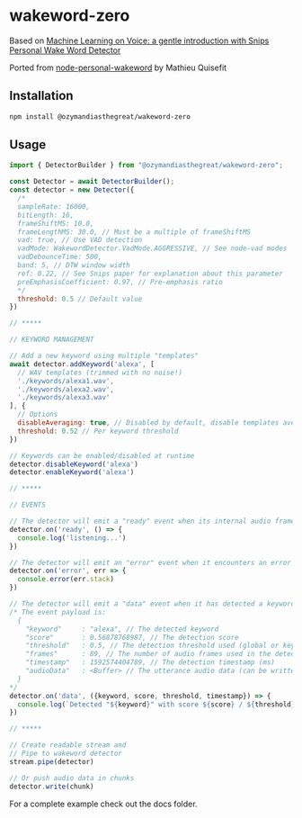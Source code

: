 # wakeword-zero

Based on [Machine Learning on Voice: a gentle introduction with Snips Personal Wake Word Detector](https://medium.com/snips-ai/machine-learning-on-voice-a-gentle-introduction-with-snips-personal-wake-word-detector-133bd6fb568e)

Ported from [node-personal-wakeword](https://github.com/mathquis/node-personal-wakeword)
by Mathieu Quisefit

## Installation

```bash
npm install @ozymandiasthegreat/wakeword-zero
```

## Usage

```javascript
import { DetectorBuilder } from "@ozymandiasthegreat/wakeword-zero";

const Detector = await DetectorBuilder();
const detector = new Detector({
  /*
  sampleRate: 16000,
  bitLength: 16,
  frameShiftMS: 10.0,
  frameLengthMS: 30.0, // Must be a multiple of frameShiftMS
  vad: true, // Use VAD detection
  vadMode: WakewordDetector.VadMode.AGGRESSIVE, // See node-vad modes
  vadDebounceTime: 500,
  band: 5, // DTW window width
  ref: 0.22, // See Snips paper for explanation about this parameter
  preEmphasisCoefficient: 0.97, // Pre-emphasis ratio
  */
  threshold: 0.5 // Default value
})

// *****

// KEYWORD MANAGEMENT

// Add a new keyword using multiple "templates"
await detector.addKeyword('alexa', [
  // WAV templates (trimmed with no noise!)
  './keywords/alexa1.wav',
  './keywords/alexa2.wav',
  './keywords/alexa3.wav'
], {
  // Options
  disableAveraging: true, // Disabled by default, disable templates averaging (note that resources consumption will increase)
  threshold: 0.52 // Per keyword threshold
})

// Keywords can be enabled/disabled at runtime
detector.disableKeyword('alexa')
detector.enableKeyword('alexa')

// *****

// EVENTS

// The detector will emit a "ready" event when its internal audio frame buffer is filled
detector.on('ready', () => {
  console.log('listening...')
})

// The detector will emit an "error" event when it encounters an error (VAD, feature extraction, etc.)
detector.on('error', err => {
  console.error(err.stack)
})

// The detector will emit a "data" event when it has detected a keyword in the audio stream
/* The event payload is:
  {
    "keyword"     : "alexa", // The detected keyword
    "score"       : 0.56878768987, // The detection score
    "threshold"   : 0.5, // The detection threshold used (global or keyword)
    "frames"      : 89, // The number of audio frames used in the detection
    "timestamp"   : 1592574404789, // The detection timestamp (ms)
    "audioData"   : <Buffer> // The utterance audio data (can be written to a file for debugging)
  }
*/
detector.on('data', ({keyword, score, threshold, timestamp}) => {
  console.log(`Detected "${keyword}" with score ${score} / ${threshold}`)
})

// *****

// Create readable stream and
// Pipe to wakeword detector
stream.pipe(detector)

// Or push audio data in chunks
detector.write(chunk)
```

For a complete example check out the docs folder.
